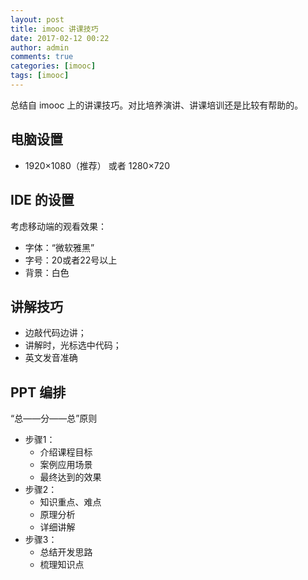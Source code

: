 ```yaml
---
layout: post
title: imooc 讲课技巧
date: 2017-02-12 00:22
author: admin
comments: true
categories: [imooc]
tags: [imooc]
---
```


总结自 imooc 上的讲课技巧。对比培养演讲、讲课培训还是比较有帮助的。

<!-- more -->

## 电脑设置

* 1920×1080（推荐） 或者 1280×720 

## IDE 的设置

考虑移动端的观看效果：

* 字体：“微软雅黑”
* 字号：20或者22号以上
* 背景：白色 

## 讲解技巧

* 边敲代码边讲；
* 讲解时，光标选中代码；
* 英文发音准确

## PPT 编排

“总——分——总”原则

* 步骤1：
	* 介绍课程目标
	* 案例应用场景
	* 最终达到的效果
* 步骤2：
	* 知识重点、难点
	* 原理分析
	* 详细讲解
* 步骤3：
	* 总结开发思路
	* 梳理知识点